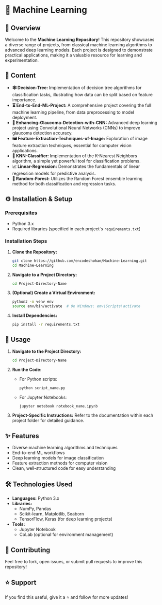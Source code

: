 # 🤖 Machine Learning

## 📌 Overview

Welcome to the **Machine Learning Repository**! This repository showcases a diverse range of projects, from classical machine learning algorithms to advanced deep learning models. Each project is designed to demonstrate practical applications, making it a valuable resource for learning and experimentation.

## 📂 Content

- **🕸 Decision-Tree:** Implementation of decision tree algorithms for classification tasks, illustrating how data can be split based on feature importance.
- **⌛ End-to-End-ML-Project:** A comprehensive project covering the full machine learning pipeline, from data preprocessing to model deployment.
- **🧠 Enhancing-Glaucoma-Detection-with-CNN:** Advanced deep learning project using Convolutional Neural Networks (CNNs) to improve glaucoma detection accuracy.
- **🖼️ Feature-Extraction-Techniques-of-Image:** Exploration of image feature extraction techniques, essential for computer vision applications.
- **🎯 KNN-Classifier:** Implementation of the K-Nearest Neighbors algorithm, a simple yet powerful tool for classification problems.
- **📈 Linear-Regression:** Demonstrates the fundamentals of linear regression models for predictive analysis.
- **🍃 Random-Forest:** Utilizes the Random Forest ensemble learning method for both classification and regression tasks.

## ⚙️ Installation & Setup

### Prerequisites

- Python 3.x
- Required libraries (specified in each project's `requirements.txt`)

### Installation Steps

1. **Clone the Repository:**
   ```bash
   git clone https://github.com/encodeshohan/Machine-Learning.git
   cd Machine-Learning
   ```

2. **Navigate to a Project Directory:**
   ```bash
   cd Project-Directory-Name
   ```

3. **(Optional) Create a Virtual Environment:**
   ```bash
   python3 -m venv env
   source env/bin/activate  # On Windows: env\Scripts\activate
   ```

4. **Install Dependencies:**
   ```bash
   pip install -r requirements.txt
   ```

## 🚀 Usage

1. **Navigate to the Project Directory:**
   ```bash
   cd Project-Directory-Name
   ```

2. **Run the Code:**
   - For Python scripts:
     ```bash
     python script_name.py
     ```
   - For Jupyter Notebooks:
     ```bash
     jupyter notebook notebook_name.ipynb
     ```

3. **Project-Specific Instructions:**
   Refer to the documentation within each project folder for detailed guidance.

## ✨ Features

- Diverse machine learning algorithms and techniques
- End-to-end ML workflows
- Deep learning models for image classification
- Feature extraction methods for computer vision
- Clean, well-structured code for easy understanding

## 🛠 Technologies Used

- **Languages:** Python 3.x
- **Libraries:**
  - NumPy, Pandas
  - Scikit-learn, Matplotlib, Seaborn
  - TensorFlow, Keras (for deep learning projects)
- **Tools:**
  - Jupyter Notebook
  - CoLab (optional for environment management)

## 🤝 Contributing
Feel free to fork, open issues, or submit pull requests to improve this repository!

## ⭐ Support
If you find this useful, give it a ⭐ and follow for more updates!
